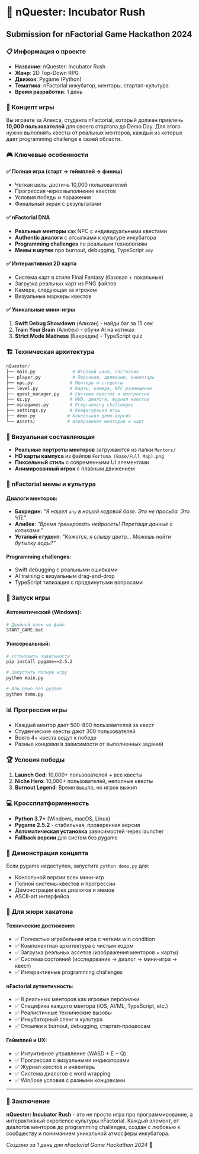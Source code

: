 # 🚀 nQuester: Incubator Rush
## Submission for nFactorial Game Hackathon 2024

### 📋 Информация о проекте
- **Название**: nQuester: Incubator Rush
- **Жанр**: 2D Top-Down RPG
- **Движок**: Pygame (Python)
- **Тематика**: nFactorial инкубатор, менторы, стартап-культура
- **Время разработки**: 1 день

### 🎯 Концепт игры
Вы играете за Алекса, студента nFactorial, который должен привлечь **10,000 пользователей** для своего стартапа до Demo Day. Для этого нужно выполнять квесты от реальных менторов, каждый из которых дает programming challenge в своей области.

### 🎮 Ключевые особенности

#### ✅ Полная игра (старт → геймплей → финиш)
- Четкая цель: достичь 10,000 пользователей
- Прогрессия через выполнение квестов
- Условия победы и поражения
- Финальный экран с результатами

#### ✅ nFactorial DNA
- **Реальные менторы** как NPC с индивидуальными квестами
- **Authentic диалоги** с отсылками к культуре инкубатора
- **Programming challenges** по реальным технологиям
- **Мемы и шутки** про burnout, debugging, TypeScript `any`

#### ✅ Интерактивная 2D карта
- Система карт в стиле Final Fantasy (базовая + локальные)
- Загрузка реальных карт из PNG файлов
- Камера, следующая за игроком
- Визуальные маркеры квестов

#### ✅ Уникальные мини-игры
1. **Swift Debug Showdown** (Алихан) - найди баг за 15 сек
2. **Train Your Brain** (Алибек) - обучи AI на котиках
3. **Strict Mode Madness** (Бахредин) - TypeScript quiz

### 🏗️ Техническая архитектура

```python
nQuester/
├── main.py              # Игровой цикл, состояния
├── player.py            # Персонаж, движение, инвентарь  
├── npc.py              # Менторы и студенты
├── level.py            # Карты, камера, NPC размещение
├── quest_manager.py    # Система квестов и прогрессии
├── ui.py               # HUD, диалоги, журнал квестов
├── minigames.py        # Programming challenges
├── settings.py         # Конфигурация игры
├── demo.py            # Консольная демо-версия
└── Assets/            # Изображения менторов и карт
```

### 🎨 Визуальная составляющая
- **Реальные портреты менторов** загружаются из папки `Mentors/`
- **HD карты кампуса** из файлов `Fortuna (Base/Full Map).png`
- **Пиксельный стиль** с современными UI элементами
- **Анимированный игрок** с плавным движением

### 🎵 nFactorial мемы и культура

#### Диалоги менторов:
- **Бахредин**: *"Я нашел `any` в нашей кодовой базе. Это не просьба. Это ЧП."*
- **Алибек**: *"Время тренировать нейросеть! Перетащи данные с котиками."*
- **Усталый студент**: *"Кажется, я слышу цвета... Можешь найти бутылку воды?"*

#### Programming challenges:
- Swift debugging с реальными ошибками
- AI training с визуальным drag-and-drop
- TypeScript типизация с продвинутыми вопросами

### 🚀 Запуск игры

#### Автоматический (Windows):
```bash
# Двойной клик на файл
START_GAME.bat
```

#### Универсальный:
```bash
# Установить зависимости
pip install pygame==2.5.2

# Запустить полную игру
python main.py

# Или демо без pygame
python demo.py
```

### 📊 Прогрессия игры
- Каждый ментор дает 500-800 пользователей за квест
- Студенческие квесты дают 300 пользователей  
- Всего 4+ квеста ведут к победе
- Разные концовки в зависимости от выполненных заданий

### 🏆 Условия победы
1. **Launch God**: 10,000+ пользователей + все квесты
2. **Niche Hero**: 10,000+ пользователей, неполные квесты  
3. **Burnout Legend**: Время вышло, но игрок выжил

### 💻 Кроссплатформенность
- **Python 3.7+** (Windows, macOS, Linux)
- **Pygame 2.5.2** - стабильная, проверенная версия
- **Автоматическая установка** зависимостей через launcher
- **Fallback версии** для систем без pygame

### 🎯 Демонстрация концепта
Если pygame недоступен, запустите `python demo.py` для:
- Консольной версии всех мини-игр
- Полной системы квестов и прогрессии  
- Демонстрации всех диалогов и мемов
- ASCII-art интерфейса

### 🤝 Для жюри хакатона

#### Технические достижения:
- ✅ Полностью играбельная игра с четким win condition
- ✅ Компонентная архитектура с чистым кодом
- ✅ Загрузка реальных ассетов (изображения менторов + карты)
- ✅ Система состояний (исследование → диалог → мини-игра → квест)
- ✅ Интерактивные programming challenges

#### nFactorial аутентичность:
- ✅ 8 реальных менторов как игровые персонажи
- ✅ Специфика каждого ментора (iOS, AI/ML, TypeScript, etc.)
- ✅ Реалистичные технические вызовы
- ✅ Инкубаторный сленг и культура
- ✅ Отсылки к burnout, debugging, стартап-процессам

#### Геймплей и UX:
- ✅ Интуитивное управление (WASD + E + Q)
- ✅ Прогрессия с визуальными индикаторами
- ✅ Журнал квестов и инвентарь
- ✅ Система диалогов с word wrapping
- ✅ Win/lose условия с разными концовками

---

### 🎉 Заключение
**nQuester: Incubator Rush** - это не просто игра про программирование, а интерактивный experience культуры nFactorial. Каждый элемент, от диалогов менторов до programming challenges, создан с любовью к сообществу и пониманием уникальной атмосферы инкубатора.

*Создано за 1 день для nFactorial Game Hackathon 2024* 🚀 